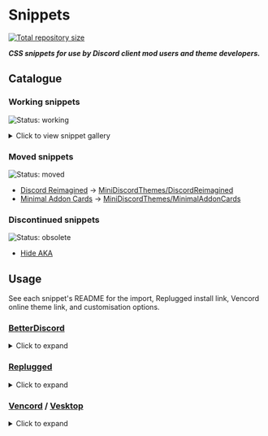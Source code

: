 [shield-repo-size]: https://img.shields.io/github/repo-size/MiniDiscordThemes/Snippets?label=Repository&style=flat-square "Total size"
[github]:           https://github.com/MiniDiscordThemes/Snippets
[issues]:           https://github.com/MiniDiscordThemes/Snippets/issues
[discord]:          https://discord.gg/uy8nKQVatp

[BetterDiscord]:    https://betterdiscord.app/
[Replugged]:        https://replugged.dev/
[Vencord]:          https://vencord.dev/
[Vesktop]:          https://github.com/Vencord/Vesktop

[AltTextImprovementsPreview]: https://minidiscordthemes.github.io/Snippets/AltTextImprovements/preview.avif
[AvatarDecorationCheckmarkPreview1]: https://minidiscordthemes.github.io/Snippets/AvatarDecorationCheckmark/dm.avif
[AvatarDecorationCheckmarkPreview2]: https://minidiscordthemes.github.io/Snippets/AvatarDecorationCheckmark/memberlist.avif
[AvatarDecorationCheckmarkPreview3]: https://minidiscordthemes.github.io/Snippets/AvatarDecorationCheckmark/message.avif
[AvatarDecorationCheckmarkPreview4]: https://minidiscordthemes.github.io/Snippets/AvatarDecorationCheckmark/profile.avif
[BillboardPreview]: https://minidiscordthemes.github.io/Snippets/Billboard/preview.avif
[ChannelListWidthPreview1]: https://minidiscordthemes.github.io/Snippets/ChannelListWidth/preview-wide.avif
[ChannelListWidthPreview2]: https://minidiscordthemes.github.io/Snippets/ChannelListWidth/preview-narrow.avif
[ClippyStatusPreview1]: https://minidiscordthemes.github.io/Snippets/ClippyStatus/preview-light.avif
[ClippyStatusPreview2]: https://minidiscordthemes.github.io/Snippets/ClippyStatus/preview-dark.avif
[DiscordReimaginedPreview1]: https://minidiscordthemes.github.io/Snippets/DiscordReimagined/preview.avif
[DiscordReimaginedPreview2]: https://minidiscordthemes.github.io/Snippets/DiscordReimagined/previewColor.avif
[EfficientSettingsPreview]: https://minidiscordthemes.github.io/Snippets/EfficientSettings/preview.avif
[ImageLinkPreview]: https://minidiscordthemes.github.io/Snippets/ImageLink/preview.avif
[MessageBarGreyEmojiPreview]: https://minidiscordthemes.github.io/Snippets/MessageBarGreyEmoji/preview.avif
[MinimalAuthAppsPreview]: https://minidiscordthemes.github.io/Snippets/MinimalAuthApps/preview.avif
[MinimalSearchbarPreview]: https://minidiscordthemes.github.io/Snippets/MinimalSearchbar/preview.avif
[ModeIndicatorPreview]: https://minidiscordthemes.github.io/Snippets/ModeIndicator/preview.avif
[ModTitlePreview1]: https://minidiscordthemes.github.io/Snippets/ModTitle/BetterDiscord.avif
[ModTitlePreview2]: https://minidiscordthemes.github.io/Snippets/ModTitle/Replugged.avif
[ModTitlePreview3]: https://minidiscordthemes.github.io/Snippets/ModTitle/Vencord.avif
[ModTitlePreview4]: https://minidiscordthemes.github.io/Snippets/ModTitle/Vesktop.avif
[PillVCPreview]: https://minidiscordthemes.github.io/Snippets/PillVC/preview.avif
[PrivacyScreenPreview]: https://minidiscordthemes.github.io/Snippets/PrivacyScreen/preview.avif
[ProfileBannerHeightPreview1]: https://minidiscordthemes.github.io/Snippets/ProfileBannerHeight/preview-new1.avif
[ProfileBannerHeightPreview2]: https://minidiscordthemes.github.io/Snippets/ProfileBannerHeight/preview-new2.avif
[ProfileBannerHeightPreview3]: https://minidiscordthemes.github.io/Snippets/ProfileBannerHeight/preview-new3.avif
[ProfileBannerHeightPreview4]: https://minidiscordthemes.github.io/Snippets/ProfileBannerHeight/preview-old1.avif
[ProfileBannerHeightPreview5]: https://minidiscordthemes.github.io/Snippets/ProfileBannerHeight/preview-old2.avif
[ProfileBannerHeightPreview6]: https://minidiscordthemes.github.io/Snippets/ProfileBannerHeight/preview-old3.avif
[RoleTintPreview1]: https://minidiscordthemes.github.io/Snippets/RoleTint/previewDark.avif
[RoleTintPreview2]: https://minidiscordthemes.github.io/Snippets/RoleTint/previewLight.avif
[RoleTintPreview3]: https://minidiscordthemes.github.io/Snippets/RoleTint/previewDarkest.avif
[SettingsAsOverlayPreview]: https://minidiscordthemes.github.io/Snippets/SettingsAsOverlay/preview.avif
[ShowOriginalLinkPreview]: https://minidiscordthemes.github.io/Snippets/ShowOriginalLink/preview.avif
[SplitMessageBarsPreview]: https://minidiscordthemes.github.io/Snippets/SplitMessageBars/preview.avif
[UnreadShakePreview]: https://minidiscordthemes.github.io/Snippets/UnreadShake/preview.avif

# Snippets
[![Total repository size][shield-repo-size]][github]

***CSS snippets for use by Discord client mod users and theme developers.***

## Catalogue
### Working snippets
![Status: working](https://img.shields.io/badge/status-working-green?style=flat-square)
<details><summary>Click to view snippet gallery</summary>

|                             Snippet                             |                                                                                                                     Preview                                                                                                                     |
| :-------------------------------------------------------------: | :---------------------------------------------------------------------------------------------------------------------------------------------------------------------------------------------------------------------------------------------: |
|       [Alt Text Improvements](themes/AltTextImprovements)       |                                                                                                     ![preview][AltTextImprovementsPreview]                                                                                                      |
| [Avatar Decoration Checkmark](themes/AvatarDecorationCheckmark) |                             ![preview][AvatarDecorationCheckmarkPreview1] ![preview][AvatarDecorationCheckmarkPreview2] ![preview][AvatarDecorationCheckmarkPreview3] ![preview][AvatarDecorationCheckmarkPreview4]                             |
|                  [Billboard](themes/Billboard)                  |                                                                                                          ![preview][BillboardPreview]                                                                                                           |
|          [Channel List Width](themes/ChannelListWidth)          |                                                                                    ![preview][ChannelListWidthPreview1] ![preview][ChannelListWidthPreview2]                                                                                    |
|              [Clippy Status](themes/ClippyStatus)               |                                                                                        ![preview][ClippyStatusPreview1] ![preview][ClippyStatusPreview2]                                                                                        |
|         [Efficient Settings](themes/EfficientSettings)          |                                                                                                      ![preview][EfficientSettingsPreview]                                                                                                       |
|                 [Image Link](themes/ImageLink)                  |                                                                                                          ![preview][ImageLinkPreview]                                                                                                           |
|      [Message Bar Grey Emoji](themes/MessageBarGreyEmoji)       |                                                                                                     ![preview][MessageBarGreyEmojiPreview]                                                                                                      |
|           [Minimal Auth Apps](themes/MinimalAuthApps)           |                                                                                                       ![preview][MinimalAuthAppsPreview]                                                                                                        |
|          [Minimal Searchbar](themes/MinimalSearchbar)           |                                                                                                       ![preview][MinimalSearchbarPreview]                                                                                                       |
|             [Mode Indicator](themes/ModeIndicator)              |                                                                                                        ![preview][ModeIndicatorPreview]                                                                                                         |
|                  [Mod Title](themes/ModTitle)                   |                                                               ![preview][ModTitlePreview1] ![preview][ModTitlePreview2] ![preview][ModTitlePreview3] ![preview][ModTitlePreview4]                                                               |
|                    [Pill VC](themes/PillVC)                     |                                                                                                            ![preview][PillVCPreview]                                                                                                            |
|             [Privacy Screen](themes/PrivacyScreen)              |                                                                                                        ![preview][PrivacyScreenPreview]                                                                                                         |
|       [Profile Banner Height](themes/ProfileBannerHeight)       | ![preview][ProfileBannerHeightPreview1] ![preview][ProfileBannerHeightPreview2] ![preview][ProfileBannerHeightPreview3] ![preview][ProfileBannerHeightPreview4] ![preview][ProfileBannerHeightPreview5] ![preview][ProfileBannerHeightPreview6] |
|                  [Role Tint](themes/RoleTint)                   |                                                                             ![preview][RoleTintPreview1] ![preview][RoleTintPreview2] ![preview][RoleTintPreview3]                                                                              |
|         [Settings As Overlay](themes/SettingsAsOverlay)         |                                                                                                      ![preview][SettingsAsOverlayPreview]                                                                                                       |
|          [Show Original Link](themes/ShowOriginalLink)          |                                                                                                       ![preview][ShowOriginalLinkPreview]                                                                                                       |
|          [Split Message Bars](themes/SplitMessageBars)          |                                                                                                       ![preview][SplitMessageBarsPreview]                                                                                                       |
|               [Unread Shake](themes/UnreadShake)                |                                                                                                         ![preview][UnreadShakePreview]                                                                                                          |
</details>

### Moved snippets
![Status: moved](https://img.shields.io/badge/status-moved-yellow?style=flat-square)
- [Discord Reimagined](_retired/DiscordReimagined) → [MiniDiscordThemes/DiscordReimagined](https://github.com/MiniDiscordThemes/DiscordReimagined)
- [Minimal Addon Cards](_retired/MinimalAddonCards) → [MiniDiscordThemes/MinimalAddonCards](https://github.com/MiniDiscordThemes/MinimalAddonCards)

### Discontinued snippets
![Status: obsolete](https://img.shields.io/badge/status-obsolete-red?style=flat-square)
- [Hide AKA](_retired/HideAKA)

## Usage
See each snippet's README for the import, Replugged install link, Vencord online theme link, and customisation options.

### [BetterDiscord][BetterDiscord]
<details><summary>Click to expand</summary>

1. Open `Settings` > `BetterDiscord` > `Custom CSS`.
2. Add the `@import` to the top of your Custom CSS file.
3. Add any `:root` customisation options to the end of your Custom CSS file.
</details>

### [Replugged][Replugged]
<details><summary>Click to expand</summary>

#### Automatic theme
1. Click the Replugged install link.
2. Open `Settings` > `Replugged` > `Quick CSS`.
3. Add any `:root` customisation options to the end of your Quick CSS file.
#### Manual theme
1. Download the `.asar` from [latest release](https://github.com/MiniDiscordThemes/Snippets/releases/latest).
2. Place the `.asar` in your Replugged themes folder.
    - `Settings` > `Replugged` > `Themes` > `Open Themes Folder`
3. Click `Load Missing Themes` and toggle on the theme card.
4. Open `Settings` > `Replugged` > `Quick CSS`.
5. Add any `:root` customisation options to the end of your Quick CSS file.
#### Quick CSS
1. Open `Settings` > `Replugged` > `Quick CSS`.
2. Add the `@import` to the top of your Quick CSS file.
3. Add any `:root` customisation options to the end of your Quick CSS file.
</details>

### [Vencord][Vencord] / [Vesktop][Vesktop]
<details><summary>Click to expand</summary>

#### Online theme
1. Add the Vencord online theme link to your Online Themes.
    - `Settings` > `Vencord` > `Themes` > `Online Themes`
2. `Enable Custom CSS` in `Settings` > `Vencord` > `Vencord`.
3. Click `Open QuickCSS File`.
4. Add any `:root` customisation options to the end of your QuickCSS file.
#### QuickCSS
1. `Enable Custom CSS` in `Settings` > `Vencord` > `Vencord`.
2. Click `Open QuickCSS File`.
3. Add the `@import` to the top of your QuickCSS file.
4. Add any `:root` customisation options to the end of your QuickCSS file.
<details><summary>Click to expand</summary>

## Contributing
See [CONTRIBUTING.md](.github/CONTRIBUTING.md).

## License
[MIT license](LICENSE)

### Credits
See each snippet's README for credits.

## Questions or suggestions?
- Post [an issue][issues] on GitHub.
- Post in `#theme-support` on [my support server][discord].